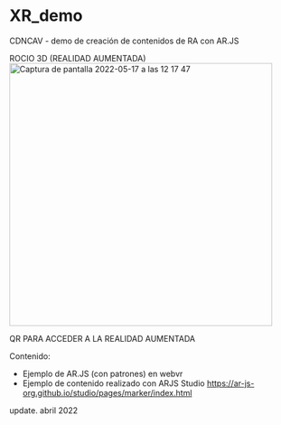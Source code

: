 # XR_demo
CDNCAV - demo de creación de contenidos de RA con AR.JS


ROCIO 3D (REALIDAD AUMENTADA) 
<img width="465" alt="Captura de pantalla 2022-05-17 a las 12 17 47" src="https://user-images.githubusercontent.com/101641555/168851699-76e43a2a-071b-4afb-a49a-dba1e39bb9e6.png">

QR PARA ACCEDER A LA REALIDAD AUMENTADA 


Contenido: 
- Ejemplo de AR.JS (con patrones) en webvr 
- Ejemplo de contenido realizado con ARJS Studio https://ar-js-org.github.io/studio/pages/marker/index.html  


update. abril 2022
